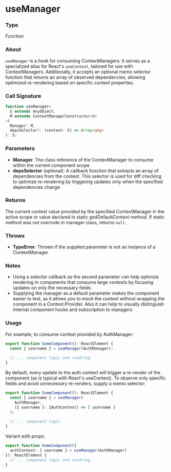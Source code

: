 # useManager

### Type

Function

### About

`useManager` is a hook for consuming ContextManagers. It serves as a specialized alias for
React's `useContext`, tailored for use with ContextManagers. Additionally, it accepts an optional memo selector
function that returns an array of observed dependencies, allowing optimized re-rendering
based on specific context properties.

### Call Signature

```typescript
function useManager<
  S extends AnyObject,
  M extends ContextManagerConstructor<S>
>(
  Manager: M,
  depsSelector?: (context: S) => Array<any>
): S;
```

### Parameters

- **Manager**: The class reference of the ContextManager to consume within the current component scope
- **depsSelector** (optional): A callback function that extracts an array of dependencies from the context.
  This selector is used for diff checking to optimize re-rendering by triggering updates only
  when the specified dependencies change

### Returns

The current context value provided by the specified ContextManager in the active scope or value declared in static
gedDefaultContext method. If static method was not overrode in manager class, returns `null`.

### Throws

- **TypeError**: Thrown if the supplied parameter is not an instance of a ContextManager

### Notes

- Using a selector callback as the second parameter can help optimize rendering in components that consume large contexts
  by focusing updates on only the necessary fields
- Supplying the manager as a default parameter makes the component easier to test, as it allows you to mock the context
  without wrapping the component in a Context.Provider. Also it can help to visually distinguish internal component
  hooks and subscription to managers

### Usage

For example, to consume context provided by AuthManager:

```typescript
export function SomeComponent(): ReactElement {
  const { username } = useManager(AuthManager);
  
  // ... component logic and rendring
}
```

By default, every update to the auth context will trigger a re-render of the component (as is typical with
React's useContext). To observe only specific fields and avoid unnecessary re-renders, supply a memo selector:

```typescript
export function SomeComponent(): ReactElement {
  const { username } = useManager(
    AuthManager,
    ({ username }: IAuthContext) => [ username ]
  );
  
  // ... component logic
}
```

Variant with props:

```typescript
export function SomeComponent({
  authContext: { username } = useManager(AuthManager)
}): ReactElement {
  // ... component logic and rendring
}
```
